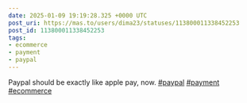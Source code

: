 ```yaml
---
date: 2025-01-09 19:19:28.325 +0000 UTC
post_uri: https://mas.to/users/dima23/statuses/113800011338452253
post_id: 113800011338452253
tags:
- ecommerce
- payment
- paypal
---
```

Paypal should be exactly like apple pay, now. [#paypal](https://mas.to/tags/paypal) [#payment](https://mas.to/tags/payment) [#ecommerce](https://mas.to/tags/ecommerce)


